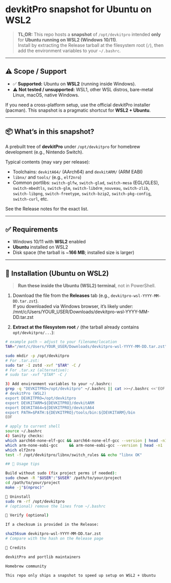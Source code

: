# devkitPro snapshot for **Ubuntu on WSL2**

> **TL;DR:** This repo hosts a **snapshot** of `/opt/devkitpro` intended **only** for **Ubuntu running on WSL2 (Windows 10/11)**.  
> Install by extracting the Release tarball at the filesystem root (`/`), then add the environment variables to your `~/.bashrc`.

---

## ⚠️ Scope / Support

- ✅ **Supported:** Ubuntu on **WSL2** (running inside Windows).  
- ⚠️ **Not tested / unsupported:** WSL1, other WSL distros, bare-metal Linux, macOS, native Windows.

If you need a cross-platform setup, use the official devkitPro installer (pacman). This snapshot is a pragmatic shortcut for **WSL2 + Ubuntu**.

---

## 📦 What’s in this snapshot?

A prebuilt tree of **devkitPro** under `/opt/devkitpro` for homebrew development (e.g., Nintendo Switch).

Typical contents (may vary per release):

- Toolchains: `devkitA64/` (AArch64) and `devkitARM/` (ARM EABI)  
- `libnx/` and `tools/` (e.g., `elf2nro`)  
- Common portlibs: `switch-glfw`, `switch-glad`, `switch-mesa` (EGL/GLES), `switch-mbedtls`, `switch-glm`, `switch-libdrm_nouveau`, `switch-zlib`, `switch-libpng`, `switch-freetype`, `switch-bzip2`, `switch-pkg-config`, `switch-curl`, etc.

See the Release notes for the exact list.

---

## ✅ Requirements

- Windows 10/11 with **WSL2** enabled  
- **Ubuntu** installed on WSL2  
- Disk space (the tarball is ~**166 MB**; installed size is larger)

---

## 🚀 Installation (Ubuntu on WSL2)

> **Run these inside the Ubuntu (WSL2) terminal**, not in PowerShell.

1) Download the file from the **Releases** tab (e.g., `devkitpro-wsl-YYYY-MM-DD.tar.zst`).  
   If you downloaded via Windows browser, it’s likely under:
/mnt/c/Users/YOUR_USER/Downloads/devkitpro-wsl-YYYY-MM-DD.tar.zst

2) **Extract at the filesystem root `/`** (the tarball already contains `opt/devkitpro/...`):

```bash
# example path — adjust to your filename/location
TAR="/mnt/c/Users/YOUR_USER/Downloads/devkitpro-wsl-YYYY-MM-DD.tar.zst"

sudo mkdir -p /opt/devkitpro
# For .tar.zst:
sudo tar -I zstd -xvf "$TAR" -C /
# For .tar.xz (alternative):
# sudo tar -xvf "$TAR" -C /

3) Add environment variables to your ~/.bashrc:
grep -q "DEVKITPRO=/opt/devkitpro" ~/.bashrc || cat >>~/.bashrc <<'EOF'
# devkitPro (WSL2)
export DEVKITPRO=/opt/devkitpro
export DEVKITARM=${DEVKITPRO}/devkitARM
export DEVKITA64=${DEVKITPRO}/devkitA64
export PATH=$PATH:${DEVKITPRO}/tools/bin:${DEVKITARM}/bin
EOF

# apply to current shell
source ~/.bashrc
4) Sanity checks:
which aarch64-none-elf-gcc && aarch64-none-elf-gcc --version | head -n1
which arm-none-eabi-gcc     && arm-none-eabi-gcc --version | head -n1
which elf2nro
test -f /opt/devkitpro/libnx/switch_rules && echo "libnx OK"

## 🧪 Usage tips

Build without sudo (fix project perms if needed):
sudo chown -R "$USER":"$USER" /path/to/your/project
cd /path/to/your/project
make -j"$(nproc)"

🧹 Uninstall
sudo rm -rf /opt/devkitpro
# (optional) remove the lines from ~/.bashrc

🔐 Verify (optional)

If a checksum is provided in the Release:

sha256sum devkitpro-wsl-YYYY-MM-DD.tar.zst
# Compare with the hash on the Release page

🙏 Credits

devkitPro and portlib maintainers

Homebrew community

This repo only ships a snapshot to speed up setup on WSL2 + Ubuntu
